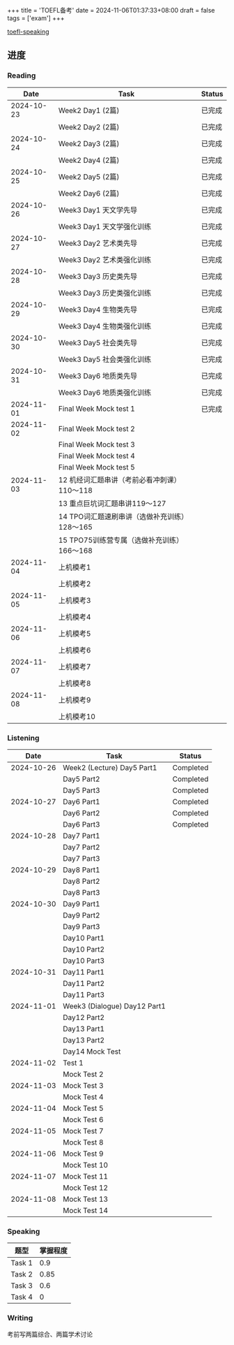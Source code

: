 +++
title = 'TOEFL备考'
date = 2024-11-06T01:37:33+08:00
draft = false
tags = ['exam']
+++

[toefl-speaking](/toefl-speaking)

## 进度

### Reading

| Date       | Task                       | Status |
|------------|----------------------------|--------|
| 2024-10-23 | Week2 Day1 (2篇)           | 已完成 |
|            | Week2 Day2 (2篇)           | 已完成 |
| 2024-10-24 | Week2 Day3 (2篇)           | 已完成 |
|            | Week2 Day4 (2篇)           | 已完成 |
| 2024-10-25 | Week2 Day5 (2篇)           | 已完成 |
|            | Week2 Day6 (2篇)           | 已完成 |
| 2024-10-26 | Week3 Day1 天文学先导      | 已完成 |
|            | Week3 Day1 天文学强化训练   | 已完成 |
| 2024-10-27 | Week3 Day2 艺术类先导      | 已完成 |
|            | Week3 Day2 艺术类强化训练   | 已完成 |
| 2024-10-28 | Week3 Day3 历史类先导      | 已完成 |
|            | Week3 Day3 历史类强化训练   | 已完成 |
| 2024-10-29 | Week3 Day4 生物类先导      | 已完成 |
|            | Week3 Day4 生物类强化训练   | 已完成 |
| 2024-10-30 | Week3 Day5 社会类先导      | 已完成 |
|            | Week3 Day5 社会类强化训练   | 已完成 |
| 2024-10-31 | Week3 Day6 地质类先导      | 已完成 |
|            | Week3 Day6 地质类强化训练   | 已完成 |
| 2024-11-01 | Final Week Mock test 1     | 已完成 |
| 2024-11-02 | Final Week Mock test 2      |        |
|            | Final Week Mock test 3        |        |
|            | Final Week Mock test 4   |        |
|            | Final Week Mock test 5      |        |
| 2024-11-03 | 12 机经词汇题串讲（考前必看冲刺课）110～118   |        |
|            | 13 重点巨坑词汇题串讲119～127     |        |
|            | 14 TPO词汇题速刷串讲（选做补充训练）128～165  |        |
|            | 15 TPO75训练营专属（选做补充训练）166～168 |        |
| 2024-11-04 | 上机模考1      |        |
|            | 上机模考2  |        |
| 2024-11-05 | 上机模考3 |        |
|            | 上机模考4 |        |
| 2024-11-06 | 上机模考5 |        |
|            | 上机模考6  |        |
| 2024-11-07 | 上机模考7 |        |
|            | 上机模考8 |        |
| 2024-11-08 | 上机模考9   |        |
|            | 上机模考10    |        |

### Listening

| Date       | Task                         | Status    |
|------------|------------------------------|-----------|
| 2024-10-26 | Week2 (Lecture) Day5 Part1   | Completed |
|            | Day5 Part2                   | Completed |
|            | Day5 Part3                   | Completed |
| 2024-10-27 | Day6 Part1                   | Completed |
|            | Day6 Part2                   | Completed |
|            | Day6 Part3                   | Completed |
| 2024-10-28 | Day7 Part1                   |           |
|            | Day7 Part2                   |           |
|            | Day7 Part3                   |           |
| 2024-10-29 | Day8 Part1                   |           |
|            | Day8 Part2                   |           |
|            | Day8 Part3                   |           |
| 2024-10-30 | Day9 Part1                   |           |
|            | Day9 Part2                   |           |
|            | Day9 Part3                   |           |
|            | Day10 Part1                  |           |
|            | Day10 Part2                  |           |
|            | Day10 Part3                  |           |
| 2024-10-31 | Day11 Part1                  |           |
|            | Day11 Part2                  |           |
|            | Day11 Part3                  |           |
| 2024-11-01 | Week3 (Dialogue) Day12 Part1 |           |
|            | Day12 Part2                  |           |
|            | Day13 Part1                  |           |
|            | Day13 Part2                  |           |
|            | Day14 Mock Test              |           |
| 2024-11-02 | Test 1         |           |
|            | Mock Test 2         |           |
| 2024-11-03 | Mock Test 3         |           |
|            | Mock Test 4         |           |
| 2024-11-04 | Mock Test 5         |           |
|            | Mock Test 6         |           |
| 2024-11-05 | Mock Test 7         |           |
|            | Mock Test 8         |           |
| 2024-11-06 | Mock Test 9         |           |
|            | Mock Test 10        |           |
| 2024-11-07 | Mock Test 11   |           |
|            | Mock Test 12   |           |
| 2024-11-08 | Mock Test 13   |           |
|            | Mock Test 14   |           |

### Speaking

| 题型 | 掌握程度 |
| --- | --- |
| Task 1 | 0.9 |
| Task 2 | 0.85 |
| Task 3 | 0.6 |
| Task 4 | 0 |

### Writing

考前写两篇综合、两篇学术讨论